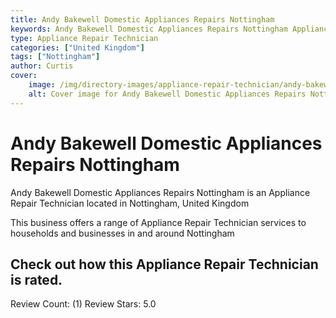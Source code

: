 ```yaml
---
title: Andy Bakewell Domestic Appliances Repairs Nottingham
keywords: Andy Bakewell Domestic Appliances Repairs Nottingham Appliance Repair Technician Nottingham United Kingdom 
type: Appliance Repair Technician 
categories: ["United Kingdom"]
tags: ["Nottingham"]
author: Curtis
cover:
    image: /img/directory-images/appliance-repair-technician/andy-bakewell-domestic-appliances-repairs-nottingham.webp
    alt: Cover image for Andy Bakewell Domestic Appliances Repairs Nottingham the United Kingdom based Appliance Repair Technician servicing Nottingham 
---
```


# Andy Bakewell Domestic Appliances Repairs Nottingham
Andy Bakewell Domestic Appliances Repairs Nottingham is an Appliance Repair Technician located in Nottingham, United Kingdom

This business offers a range of Appliance Repair Technician services to households and businesses in and around Nottingham

## Check out how this Appliance Repair Technician is rated.
Review Count: (1)
Review Stars: 5.0
